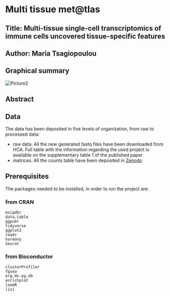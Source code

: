 # Multi tissue met@tlas
## Title: Multi-tissue single-cell transcriptomics of immune cells uncovered tissue-specific features 

## Author: Maria Tsagiopoulou

## Graphical summary
![Picture2](https://user-images.githubusercontent.com/19466299/203803295-3c1bf56c-c81b-4bbb-bede-6bfa66f33f50.png)


## Abstract


## Data
The data has been deposited in five levels of organization, from raw to processed data:

- raw data. All the new generated fastq files have been downloaded from HCA. Full table with the information regarding the used project is available on the supplementary table 1 of the published paper
- matrices. All the counts table have been deposited in [Zenodo](https://zenodo.org/record/XX)


## Prerequisites
The packages needed to be installed, in order to run the project are:

### from CRAN
```
msigdbr
data.table
ggpubr
tidyverse
ggplot2
readr
harmony
Seurat

```
### from Bioconductor
```
clusterProfiler
fgsea
org.Hs.eg.db
enrichplot
loomR
lisi
```


